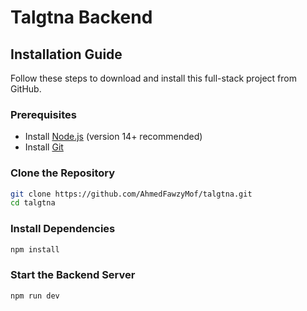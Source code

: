 # Talgtna Backend

## Installation Guide

Follow these steps to download and install this full-stack project from GitHub.

### Prerequisites
- Install [Node.js](https://nodejs.org/) (version 14+ recommended)
- Install [Git](https://git-scm.com/)

### Clone the Repository
```sh
git clone https://github.com/AhmedFawzyMof/talgtna.git
cd talgtna
```

### Install Dependencies
```sh
npm install
```

### Start the Backend Server
```sh
npm run dev
```
